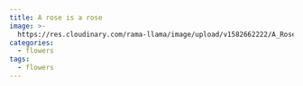 ```yaml
---
title: A rose is a rose
image: >-
  https://res.cloudinary.com/rama-llama/image/upload/v1582662222/A_Rose_is_a_Rose_q5lb4k.jpg
categories:
  - flowers
tags:
  - flowers
---
```


